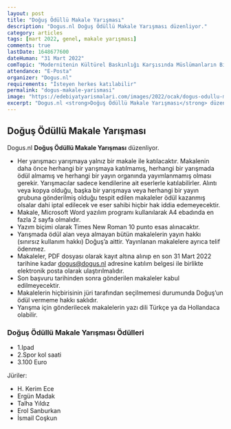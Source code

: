```yaml
---
layout: post
title: "Doğuş Ödüllü Makale Yarışması"
description: "Dogus.nl Doğuş Ödüllü Makale Yarışması düzenliyor."
category: articles
tags: [mart 2022, genel, makale yarışması]
comments: true
lastDate: 1648677600
dateHuman: "31 Mart 2022"
comTopic: "Modernitenin Kültürel Baskınlığı Karşısında Müslümanların Bireysel ve Toplumsal Tutumu"
attendance: "E-Posta"
organizer: "Dogus.nl"
requirements: "İsteyen herkes katılabilir"
permalink: "dogus-makale-yarismasi"
image: "https://edebiyatyarismalari.com/images/2022/ocak/dogus-odullu-makale-yarismasi.jpg"
excerpt: "Dogus.nl <strong>Doğuş Ödüllü Makale Yarışması</strong> düzenliyor."
---
```


## Doğuş Ödüllü Makale Yarışması
Dogus.nl **Doğuş Ödüllü Makale Yarışması** düzenliyor.  

- Her yarışmacı yarışmaya yalnız bir makale ile katılacaktır. Makalenin daha önce herhangi bir yarışmaya katılmamış, herhangi bir yarışmada ödül almamış ve herhangi bir yayın organında yayımlanmamış olması gerekir. Yarışmacılar sadece kendilerine ait eserlerle katılabilirler. Alıntı veya kopya olduğu, başka bir yarışmaya veya herhangi bir yayın grubuna gönderilmiş olduğu tespit edilen makaleler ödül kazanmış olsalar dahi iptal edilecek ve eser sahibi hiçbir hak iddia edemeyecektir.
- Makale, Microsoft Word yazılım programı kullanılarak A4 ebadında en fazla 2 sayfa olmalıdır.
- Yazım biçimi olarak Times New Roman 10 punto esas alınacaktır.
- Yarışmada ödül alan veya almayan bütün makalelerin yayın hakkı (sınırsız kullanım hakkı) Doğuş’a aittir. Yayınlanan makalelere ayrıca telif ödenmez.
- Makaleler, PDF dosyası olarak kayıt altına alınıp en son 31 Mart 2022 tarihine kadar dogus@dogus.nl adresine katılım belgesi ile birlikte
elektronik posta olarak ulaştırılmalıdır.
- Son başvuru tarihinden sonra gönderilen makaleler kabul edilmeyecektir.
- Makalelerin hiçbirisinin jüri tarafından seçilmemesi durumunda Doğuş’un ödül vermeme hakkı saklıdır.
- Yarışma için gönderilecek makalelerin yazı dili Türkçe ya da Hollandaca olabilir.

### Doğuş Ödüllü Makale Yarışması Ödülleri
- 1.Ipad
- 2.Spor kol saati
- 3.100 Euro

Jüriler:  
- H. Kerim Ece
- Ergün Madak
- Talha Yıldız
- Erol Sanburkan
- İsmail Coşkun